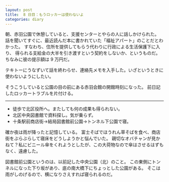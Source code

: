 ```yaml
---
layout: post
title:  8 日目：もうロッカーは使わないよ
categories: diary
---
```


朝、赤羽公園で休憩していると、支援センターとやらの人に話しかけられた。
話を聞いてすぐに、最近読んだ本に書かれていた「福祉アパート」のことだとわかった。
すなわち、住所を提供してもらう代わりに行政による生活保護下に入り、
得られる支給金の大半を引き渡すという契約をしないか、というものだ。
ちなみに彼の提示額は 9 万円だ。

テキトーにうなずいて話を終わらせ、連絡先メモを入手した。いざというときに使わないようにしたい。

そうこうしていると公園の目の前にある赤羽会館の開館時刻になった。
前日記したロッカートラブルを片付ける。

---

* 徒歩で北区役所へ。またしても何の成果も得られない。
* 北区中央図書館で資料探し。気が乗らず。
* 十条駅前商店街→結局図書館前公園→トンネル下公園で寝。

確か夜は雨が降ったと記憶している。
富士そばでほうれん草そばを食べ、商店街をぶらぶらして寝床をどうしようかと悩んでいた。
親切なオバチャンが見かねて？私にビニール傘をくれようとしたが、この大荷物なので傘はさせるはずもなく、遠慮した。

図書館前公園というのは、以前記した中央公園（北）のこと。
この東側にトンネルになった下り坂があり、底の南大橋下にちょっとした公園がある。
そこは雨がしのげるので、横になりさえすれば寝られるのだ。
